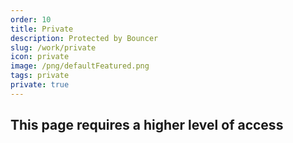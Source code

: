 ```yaml
---
order: 10
title: Private
description: Protected by Bouncer
slug: /work/private
icon: private
image: /png/defaultFeatured.png
tags: private
private: true
---
```


## This page requires a higher level of access
